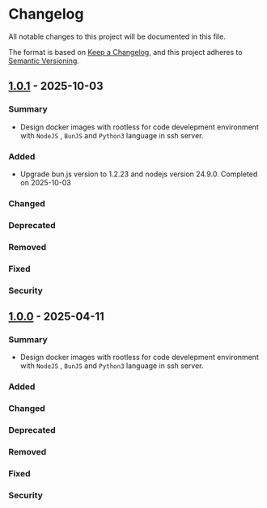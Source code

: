 # Changelog

All notable changes to this project will be documented in this file.

The format is based on [Keep a Changelog](https://keepachangelog.com/en/1.0.0/),
and this project adheres to [Semantic Versioning](https://semver.org/spec/v2.0.0.html).

## [1.0.1] - 2025-10-03

### Summary

- Design docker images with rootless for code develepment environment with `NodeJS` , `BunJS` and `Python3` language in ssh server.

### Added

- Upgrade bun.js version to 1.2.23 and nodejs version 24.9.0. Completed on 2025-10-03

### Changed

### Deprecated

### Removed

### Fixed

### Security

[1.0.1]: https://github.com/wkloh76/docker-sshserver-nodebunpy/releases/tag/1.0.1

## [1.0.0] - 2025-04-11

### Summary

- Design docker images with rootless for code develepment environment with `NodeJS` , `BunJS` and `Python3` language in ssh server.

### Added

### Changed

### Deprecated

### Removed

### Fixed

### Security

[1.0.0]: https://github.com/wkloh76/docker-sshserver-nodebunpy/releases/tag/1.0.0

